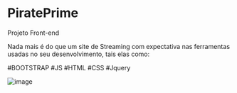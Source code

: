 # PiratePrime
 Projeto Front-end
 
Nada mais é do que um site de Streaming com expectativa nas ferramentas
usadas no seu desenvolvimento, tais elas como:

#BOOTSTRAP
#JS
#HTML
#CSS
#Jquery

![image](https://user-images.githubusercontent.com/91574246/194432968-8ef24375-005d-49b2-aa79-ed926a8c9d40.png)

